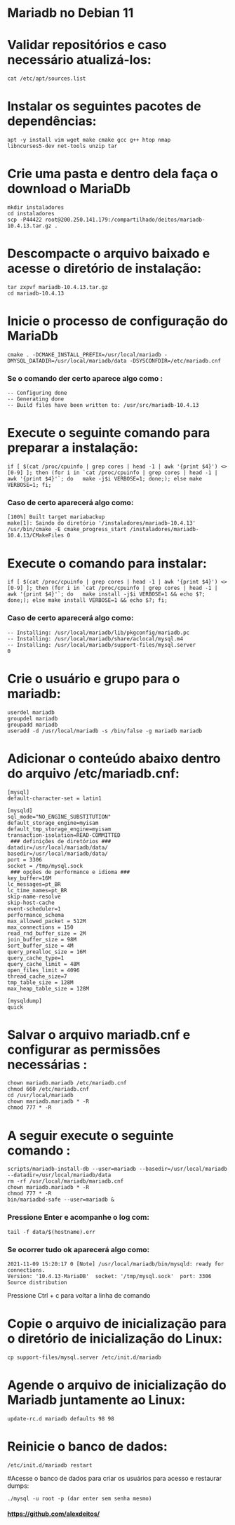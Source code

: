 # Mariadb no Debian 11
        
# Validar repositórios e caso necessário atualizá-los: 
<code>cat /etc/apt/sources.list</code>
        
# Instalar os seguintes pacotes de dependências:
<code>apt -y install vim wget make cmake gcc g++ htop nmap libncurses5-dev net-tools unzip tar</code>
        
# Crie uma pasta e dentro dela faça o download o MariaDb
        
<pre><code>mkdir instaladores
cd instaladores
scp -P44422 root@200.250.141.179:/compartilhado/deitos/mariadb-10.4.13.tar.gz .</code></pre>
        
# Descompacte o arquivo baixado e acesse o diretório de instalação:
<pre><code>tar zxpvf mariadb-10.4.13.tar.gz
cd mariadb-10.4.13</code></pre>
        
# Inicie o processo de configuração do MariaDb
<pre><code>cmake . -DCMAKE_INSTALL_PREFIX=/usr/local/mariadb -DMYSQL_DATADIR=/usr/local/mariadb/data -DSYSCONFDIR=/etc/mariadb.cnf</code></pre>
        
### Se o comando der certo aparece algo como :
<pre><code>-- Configuring done
-- Generating done
-- Build files have been written to: /usr/src/mariadb-10.4.13</code></pre>

# Execute o seguinte comando para preparar a instalação:
<pre><code>if [ $(cat /proc/cpuinfo | grep cores | head -1 | awk '{print $4}') &lt&gt [0-9] ]; then (for i in `cat /proc/cpuinfo | grep cores | head -1 | awk '{print $4}'`; do   make -j$i VERBOSE=1; done;); else make VERBOSE=1; fi;</code></pre>
        
### Caso de certo aparecerá algo como:
<pre><code>[100%] Built target mariabackup
make[1]: Saindo do diretório '/instaladores/mariadb-10.4.13'
/usr/bin/cmake -E cmake_progress_start /instaladores/mariadb-10.4.13/CMakeFiles 0</code></pre>
        
# Execute o comando para instalar:
<pre><code>if [ $(cat /proc/cpuinfo | grep cores | head -1 | awk '{print $4}') &lt&gt [0-9] ]; then (for i in `cat /proc/cpuinfo | grep cores | head -1 | awk '{print $4}'`; do   make install -j$i VERBOSE=1 && echo $?; done;); else make install VERBOSE=1 && echo $?; fi;</code></pre>
        
### Caso de certo aparecerá algo como:
<pre><code>-- Installing: /usr/local/mariadb/lib/pkgconfig/mariadb.pc
-- Installing: /usr/local/mariadb/share/aclocal/mysql.m4
-- Installing: /usr/local/mariadb/support-files/mysql.server
0</code></pre>
        
# Crie o usuário e grupo para o mariadb:
<pre><code>userdel mariadb
groupdel mariadb
groupadd mariadb
useradd -d /usr/local/mariadb -s /bin/false -g mariadb mariadb</code></pre>
        
# Adicionar o conteúdo abaixo dentro do arquivo /etc/mariadb.cnf: 
<pre><code>[mysql]
default-character-set = latin1

[mysqld]
sql_mode="NO_ENGINE_SUBSTITUTION"
default_storage_engine=myisam
default_tmp_storage_engine=myisam
transaction-isolation=READ-COMMITTED
 ### definições de diretórios ###
datadir=/usr/local/mariadb/data/
basedir=/usr/local/mariadb/data/
port = 3306
socket = /tmp/mysql.sock
 ### opções de performance e idioma ###
key_buffer=16M
lc_messages=pt_BR
lc_time_names=pt_BR
skip-name-resolve
skip-host-cache
event-scheduler=1
performance_schema
max_allowed_packet = 512M
max_connections = 150
read_rnd_buffer_size = 2M
join_buffer_size = 98M
sort_buffer_size = 4M
query_prealloc_size = 16M
query_cache_type=1
query_cache_limit = 48M
open_files_limit = 4096
thread_cache_size=7
tmp_table_size = 128M
max_heap_table_size = 128M

[mysqldump]
quick
</code></pre>
        
# Salvar o arquivo mariadb.cnf e configurar as permissões necessárias :
<pre><code>chown mariadb.mariadb /etc/mariadb.cnf
chmod 660 /etc/mariadb.cnf
cd /usr/local/mariadb
chown mariadb.mariadb * -R
chmod 777 * -R</code></pre>

# A seguir execute o seguinte comando :
<pre><code>scripts/mariadb-install-db --user=mariadb --basedir=/usr/local/mariadb --datadir=/usr/local/mariadb/data
rm -rf /usr/local/mariadb/mariadb.cnf
chown mariadb.mariadb * -R
chmod 777 * -R
bin/mariadbd-safe --user=mariadb &</code></pre>

### Pressione Enter e acompanhe o log com:
<pre><code>tail -f data/$(hostname).err</code></pre>

### Se ocorrer tudo ok aparecerá algo como:
<pre><code>2021-11-09 15:20:17 0 [Note] /usr/local/mariadb/bin/mysqld: ready for connections.
Version: '10.4.13-MariaDB'  socket: '/tmp/mysql.sock'  port: 3306  Source distribution</code></pre>

Pressione Ctrl + c para voltar a linha de comando
        
# Copie o arquivo de inicialização para o diretório de inicialização do Linux:
<pre><code>cp support-files/mysql.server /etc/init.d/mariadb</code></pre>

# Agende o arquivo de inicialização do Mariadb juntamente ao Linux:
<pre><code>update-rc.d mariadb defaults 98 98</code></pre>

# Reinicie o banco de dados:
<pre><code>/etc/init.d/mariadb restart</code></pre>

#Acesse o banco de dados para criar os usuários para acesso e restaurar dumps:
<pre><code>./mysql -u root -p (dar enter sem senha mesmo)</code></pre>
        
#### https://github.com/alexdeitos/
     
